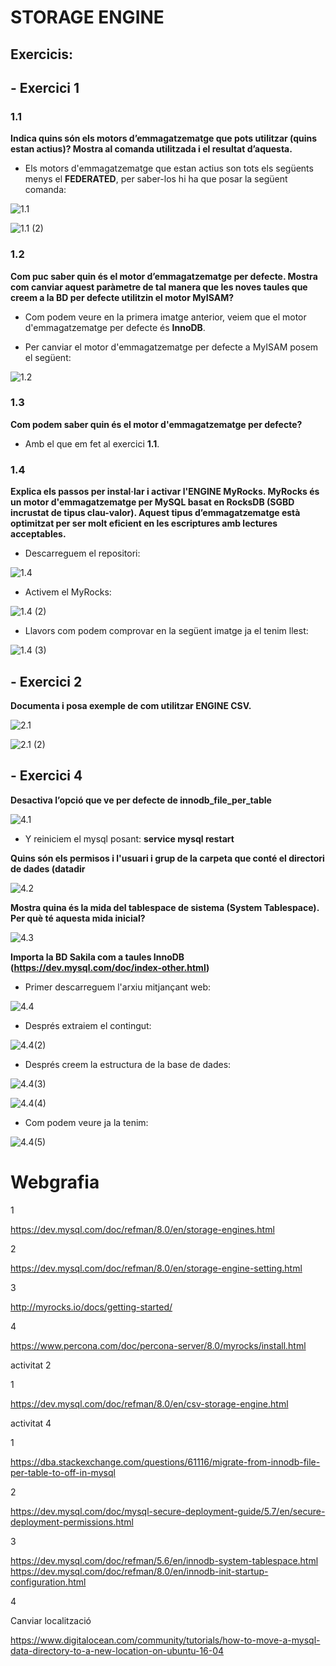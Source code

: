 # STORAGE ENGINE

## Exercicis:

## - Exercici 1

### 1.1

**Indica quins són els motors d’emmagatzematge que pots utilitzar (quins estan actius)? Mostra al comanda utilitzada i el resultat d’aquesta.**

- Els motors d'emmagatzematge que estan actius son tots els següents menys el **FEDERATED**, per saber-los hi ha que posar la següent comanda:

![1.1](https://github.com/JoelSola/Base-de-Dades/blob/main/Activitat%203/Imatges/1.1.png)

![1.1 (2)](https://github.com/JoelSola/Base-de-Dades/blob/main/Activitat%203/Imatges/1.1%20(2).png)

### 1.2

**Com puc saber quin és el motor d’emmagatzematge per defecte. Mostra com canviar aquest
paràmetre de tal manera que les noves taules que creem a la BD per defecte utilitzin el motor
MyISAM?**
- Com podem veure en la primera imatge anterior, veiem que el motor d'emmagatzematge per defecte és **InnoDB**.

- Per canviar el motor d'emmagatzematge per defecte a MyISAM posem el següent:

![1.2](https://github.com/JoelSola/Base-de-Dades/blob/main/Activitat%203/Imatges/1.2.png)

### 1.3

**Com podem saber quin és el motor d'emmagatzematge per defecte?**

- Amb el que em fet al exercici **1.1**.

### 1.4

**Explica els passos per instal·lar i activar l'ENGINE MyRocks. MyRocks és un motor d'emmagatzematge per MySQL basat en RocksDB (SGBD incrustat de tipus clau-valor). Aquest tipus d’emmagatzematge està optimitzat per ser molt eficient en les escriptures amb lectures
acceptables.**

- Descarreguem el repositori:

![1.4](https://github.com/JoelSola/Base-de-Dades/blob/main/Activitat%203/Imatges/1.4.png)

- Activem el MyRocks:

![1.4 (2)](https://github.com/JoelSola/Base-de-Dades/blob/main/Activitat%203/Imatges/1.4%20(2).png)

- Llavors com podem comprovar en la següent imatge ja el tenim llest:

![1.4 (3)](https://github.com/JoelSola/Base-de-Dades/blob/main/Activitat%203/Imatges/1.4%20(3).png)


## - Exercici 2

**Documenta i posa exemple de com utilitzar ENGINE CSV.**

![2.1](https://github.com/JoelSola/Base-de-Dades/blob/main/Activitat%203/Imatges/2.1.png)

![2.1 (2)](https://github.com/JoelSola/Base-de-Dades/blob/main/Activitat%203/Imatges/2.1%20(2).png)


## - Exercici 4

**Desactiva l’opció que ve per defecte de innodb_file_per_table**

![4.1](https://github.com/JoelSola/Base-de-Dades/blob/main/Activitat%203/Imatges/4.1.png)

- Y reiniciem el mysql posant: **service mysql restart**

**Quins són els permisos i l'usuari i grup de la carpeta que conté el directori de dades (datadir**

![4.2](https://github.com/JoelSola/Base-de-Dades/blob/main/Activitat%203/Imatges/4.2.png)

**Mostra quina és la mida del tablespace de sistema (System Tablespace). Per què té aquesta 
mida inicial?**

![4.3](https://github.com/JoelSola/Base-de-Dades/blob/main/Activitat%203/Imatges/4.3.png)

**Importa la BD Sakila com a taules InnoDB (https://dev.mysql.com/doc/index-other.html)**

- Primer descarreguem l'arxiu mitjançant web:

![4.4](https://github.com/JoelSola/Base-de-Dades/blob/main/Activitat%202/Imatges/5.png)

- Després extraiem el contingut:

![4.4(2)](https://github.com/JoelSola/Base-de-Dades/blob/main/Activitat%203/Imatges/4.4.png)

- Després creem la estructura de la base de dades:

![4.4(3)](https://github.com/JoelSola/Base-de-Dades/blob/main/Activitat%203/Imatges/4.4(2).png)

![4.4(4)](https://github.com/JoelSola/Base-de-Dades/blob/main/Activitat%203/Imatges/4.4(3).png)

- Com podem veure ja la tenim:

![4.4(5)](https://github.com/JoelSola/Base-de-Dades/blob/main/Activitat%203/Imatges/4.4(4).png)




# Webgrafia

1

https://dev.mysql.com/doc/refman/8.0/en/storage-engines.html

2

https://dev.mysql.com/doc/refman/8.0/en/storage-engine-setting.html

3

http://myrocks.io/docs/getting-started/

4

https://www.percona.com/doc/percona-server/8.0/myrocks/install.html

activitat 2

1

https://dev.mysql.com/doc/refman/8.0/en/csv-storage-engine.html

activitat 4

1

https://dba.stackexchange.com/questions/61116/migrate-from-innodb-file-per-table-to-off-in-mysql

2

https://dev.mysql.com/doc/mysql-secure-deployment-guide/5.7/en/secure-deployment-permissions.html

3

https://dev.mysql.com/doc/refman/5.6/en/innodb-system-tablespace.html
https://dev.mysql.com/doc/refman/8.0/en/innodb-init-startup-configuration.html

4

Canviar localització

https://www.digitalocean.com/community/tutorials/how-to-move-a-mysql-data-directory-to-a-new-location-on-ubuntu-16-04

